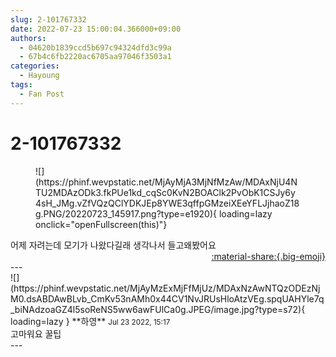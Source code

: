 ```yaml
---
slug: 2-101767332
date: 2022-07-23 15:00:04.366000+09:00
authors:
  - 04620b1839ccd5b697c94324dfd3c99a
  - 67b4c6fb2220ac6705aa97046f3503a1
categories:
  - Hayoung
tags:
  - Fan Post
---
```


# 2-101767332

<div class="post-container" markdown="1">
<div class="content-container md-sidebar__scrollwrap" markdown="1">


<figure markdown="1">
![](https://phinf.wevpstatic.net/MjAyMjA3MjNfMzAw/MDAxNjU4NTU2MDAzODk3.fkPUe1kd_cqSc0KvN2BOAClk2PvObK1CSJy6y4sH_JMg.vZfVQzQClYDKJEp8YWE3qffpGMzeiXEeYFLJjhaoZ18g.PNG/20220723_145917.png?type=e1920){ loading=lazy onclick="openFullscreen(this)"}
</figure>
어제 자려는데 모기가 나왔다길래 생각나서 들고왜봤어요

</div>
</div>

<div style="text-align: right;" markdown="1">
<a href="https://weverse.io/fromis9/fanpost/2-101767332" style="text-align: right;">:material-share:{.big-emoji}</a>
</div>
---

<div class="comments-container md-sidebar__scrollwrap" markdown="1">
<div class="comment" markdown="1">
<div class='id-container' markdown="1">
![](https://phinf.wevpstatic.net/MjAyMzExMjFfMjUz/MDAxNzAwNTQzODEzNjM0.dsABDAwBLvb_CmKv53nAMh0x44CV1NvJRUsHloAtzVEg.spqUAHYle7q_biNAdzoaGZ4l5soReNS5ww6awFUlCa0g.JPEG/image.jpg?type=s72){ loading=lazy }
**<span class="artist">하영</span>** <small>Jul 23 2022, 15:17</small><br>
</div>
<div class='comment-body' markdown="1">
고마워요 꿀팁
</div>
</div>
</div>
---
